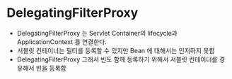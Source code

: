 # DelegatingFilterProxy

- DelegatingFilterProxy 는 Servlet Container의 lifecycle과 ApplicationContext 를 연결한다.
- 서블릿 컨테이너는 필터를 등록할 수 있지만 Bean 에 대해서는 인지하지 못함
- DelegatingFilterProxy 그래서 빈도 함께 등록하기 위해서 서블릿 컨테이너를 경유해서 빈을 등록함
